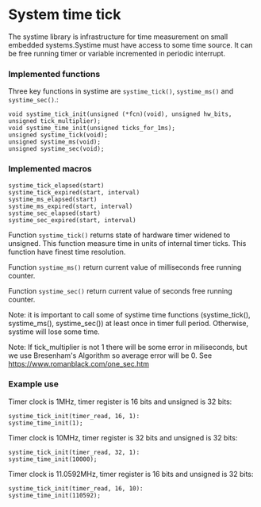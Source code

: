 # System time tick

The systime library is infrastructure for time measurement on small embedded systems.Systime must have access to some time source. It can be free running timer or variable incremented in periodic interrupt.

### Implemented functions

Three key functions in systime are `systime_tick()`, `systime_ms()` and `systime_sec()`.:
```
void systime_tick_init(unsigned (*fcn)(void), unsigned hw_bits, unsigned tick_multiplier);
void systime_time_init(unsigned ticks_for_1ms);
unsigned systime_tick(void);
unsigned systime_ms(void);
unsigned systime_sec(void);
```

### Implemented macros
```
systime_tick_elapsed(start)
systime_tick_expired(start, interval)
systime_ms_elapsed(start)
systime_ms_expired(start, interval)
systime_sec_elapsed(start)
systime_sec_expired(start, interval)
```

Function `systime_tick()` returns state of hardware timer widened to unsigned. This function measure time in units of internal timer ticks. This function have finest time resolution.

Function `systime_ms()` return current value of milliseconds free running counter.

Function `systime_sec()` return current value of seconds free running counter.

Note: it is important to call some of systime time functions (systime_tick(), systime_ms(), systime_sec()) at least once in timer full period. Otherwise, systime will lose some time.

Note: If tick_multiplier is not 1 there will be some error in miliseconds, but we use Bresenham's Algorithm so average error will be 0.
See https://www.romanblack.com/one_sec.htm

### Example use

Timer clock is 1MHz, timer register is 16 bits and unsigned is 32 bits:
```
systime_tick_init(timer_read, 16, 1):
systime_time_init(1);
```

Timer clock is 10MHz, timer register is 32 bits and unsigned is 32 bits:
```
systime_tick_init(timer_read, 32, 1):
systime_time_init(10000);
```

Timer clock is 11.0592MHz, timer register is 16 bits and unsigned is 32 bits:
```
systime_tick_init(timer_read, 16, 10):
systime_time_init(110592);
```
